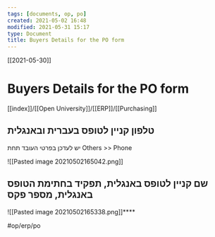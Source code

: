 ```yaml
---
tags: [documents, op, po]  
created: 2021-05-02 16:48
modified: 2021-05-31 15:17
type: Document
title: Buyers Details for the PO form
---
```

[[2021-05-30]]
# Buyers Details for the PO form
[[index]]/[[Open University]]/[[ERP]]/[[Purchasing]]



## טלפון קניין לטופס בעברית ובאנגלית
יש לעדכן בפרטי העובד תחת
Others >> Phone


![[Pasted image 20210502165042.png]]



## שם קניין לטופס באנגלית, תפקיד בחתימת הטופס באנגלית, מספר פקס 
![[Pasted image 20210502165338.png]]****


#op/erp/po